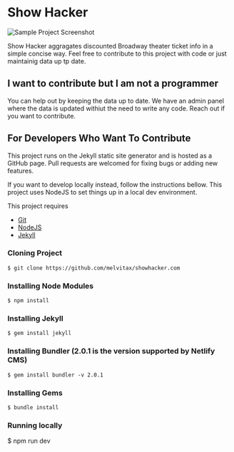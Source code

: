 # Show Hacker

![Sample Project Screenshot](https://raw.githubusercontent.com/melvitax/showhacker.com/master/_Screenshot.jpg "Sample Project Screenshot")

Show Hacker aggragates discounted Broadway theater ticket info in a simple concise way. Feel free to contribute to this project with code or just maintainig data up tp date.


## I want to contribute but I am not a programmer

You can help out by keeping the data up to date. We have an admin panel where the data is updated withiut the need to write any code. Reach out if you want to contribute.


## For Developers Who Want To Contribute

This project runs on the Jekyll static site generator and is hosted as a GitHub page. Pull requests are welcomed for fixing bugs or adding new features.

If you want to develop locally instead, follow the instructions bellow. This project uses NodeJS to set things up in a local dev environment.

This project requires  
- [Git](https://git-scm.com)  
- [NodeJS](https://nodejs.org)  
- [Jekyll](https://jekyllrb.com)


### Cloning Project
```
$ git clone https://github.com/melvitax/showhacker.com
```

### Installing Node Modules
```
$ npm install
```

### Installing Jekyll
```
$ gem install jekyll
```

### Installing Bundler (2.0.1 is the version supported by Netlify CMS)
```
$ gem install bundler -v 2.0.1
```

### Installing Gems
```
$ bundle install
```

### Running locally
$ npm run dev
```

